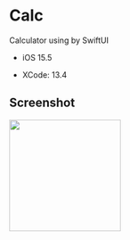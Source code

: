 # Calc
Calculator using by SwiftUI

* iOS 15.5

* XCode: 13.4

## Screenshot
<img src="https://user-images.githubusercontent.com/58180720/169700878-1eebae28-6aa9-4fdc-90e8-5cd81ea83dc5.png" width="200">

